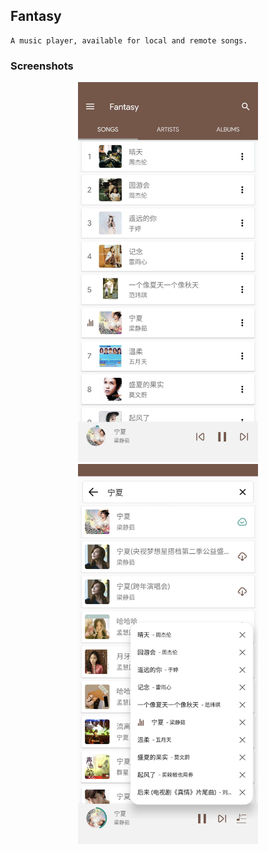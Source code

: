 ## Fantasy
    A music player, available for local and remote songs.

### Screenshots
<div align="center">
<img src="https://raw.githubusercontent.com/FrankHongS/Fantasy/new_fantasy_develop/logfiles/screenshots/v_2.0.0/page_main.jpg" width="288" height="608"/>
<img src="https://raw.githubusercontent.com/FrankHongS/Fantasy/new_fantasy_develop/logfiles/screenshots/v_2.0.0/page_search.jpg" width="288" height="608"/>
</div>